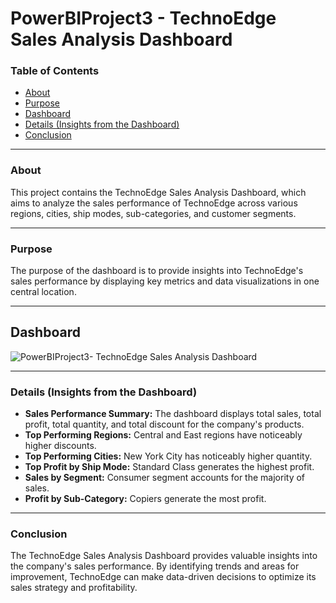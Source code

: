 # PowerBIProject3 - TechnoEdge Sales Analysis Dashboard

### Table of Contents

- [About](#about)
- [Purpose](#purpose)
- [Dashboard](#dashboard)
- [Details (Insights from the Dashboard)](#details-insights-from-the-dashboard)
- [Conclusion](#conclusion)

---

### About

This project contains the TechnoEdge Sales Analysis Dashboard, which aims to analyze the sales performance of TechnoEdge across various regions, cities, ship modes, sub-categories, and customer segments.

---

### Purpose

The purpose of the dashboard is to provide insights into TechnoEdge's sales performance by displaying key metrics and data visualizations in one central location.

---

## Dashboard

![PowerBIProject3- TechnoEdge Sales Analysis Dashboard](https://github.com/qamaruddin-khichi/PowerBIProject3-TechnoEdge-Sales-Analysis-Dashboard/assets/155871872/2edd7cb7-260c-45c0-81b7-7f8550dda4a6)

---

### Details (Insights from the Dashboard)

- **Sales Performance Summary:** The dashboard displays total sales, total profit, total quantity, and total discount for the company's products.
- **Top Performing Regions:** Central and East regions have noticeably higher discounts.
- **Top Performing Cities:** New York City has noticeably higher quantity.
- **Top Profit by Ship Mode:** Standard Class generates the highest profit.
- **Sales by Segment:** Consumer segment accounts for the majority of sales.
- **Profit by Sub-Category:** Copiers generate the most profit.

---

### Conclusion

The TechnoEdge Sales Analysis Dashboard provides valuable insights into the company's sales performance. By identifying trends and areas for improvement, TechnoEdge can make data-driven decisions to optimize its sales strategy and profitability.
